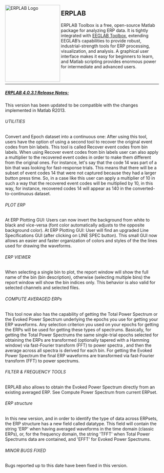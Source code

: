 <img src="https://github.com/lucklab/erplab/blob/master/images/logoerplab6.jpg" 
 height="252px" width="180px" 
 alt="ERPLAB Logo"
 align="left" />

## ERPLAB
ERPLAB Toolbox is a free, open-source Matlab package for analyzing ERP data.  It is tightly integrated with [EEGLAB Toolbox](http://sccn.ucsd.edu/eeglab/), extending EEGLAB’s capabilities to provide robust, industrial-strength tools for ERP processing, visualization, and analysis.  A graphical user interface makes it easy for beginners to learn, and Matlab scripting provides enormous power for intermediate and advanced users. 
<br/>
<br/>
<br/>


------
##### [ERPLAB 4.0.3.1 Release Notes:](http://erpinfo.org/erplab/erplab-documentation/manual/release-notes)
This version has been updated to be compatible with the changes implemented in Matlab R2013. 

###### UTILITIES
Convert and Epoch dataset into a continuous one: After using this tool, users have the option of using a second tool to recover the original event codes from bin labels. This tool is called Recover event codes from bin labels.
When using Recover event codes from bin labels user can also apply a multiplier to the recovered event codes in order to make them different from the original ones. For instance, let's say that the code 14 was part of a bin that was looking for fast-response trials. This means that there will be a subset of event codes 14 that were not captured because they had a larger button press time. So, in a case like this user can apply a multiplier of 10 in such a way that the recovered event codes will be multiplied by 10, in this way, for instance, recovered codes 14 will appear as 140 in the converted-to-continuous dataset.

###### PLOT ERP
At ERP Plotting GUI: Users can now invert the background from white to black and vice-versa (font color automatically adjusts to the opposite background color).
At ERP Plotting GUI: User will find an upgraded Line Specifications GUI (after clicking on LINE SPEC button). This small GUI now allows an easier and faster organization of colors and styles of the the lines used for drawing the waveforms.

###### ERP VIEWER
When selecting a single bin to plot, the report window will show the full name of the bin (bin description), otherwise (selecting multiple bins) the report window will show the bin indices only. This behavior is also valid for selected channels and selected files.

###### COMPUTE AVERAGED ERPs
This tool now also has the capability of getting the Total Power Spectrum or the Evoked Power Spectrum underlying the epochs you use for getting your ERP waveforms. Any selection criterion you used on your epochs for getting the ERPs will be used for getting these types of spectrums. Basically, for getting the Total Power Spectrums the same single-trial epochs selected for obtaining the ERPs are transformed (optionally tapered with a Hamming window) via fast-Fourier transform (FFT) to power spectra , and then the average across all spectra is derived for each bin. For getting the Evoked Power Spectrum the final ERP waveforms are transformed via fast-Fourier transform (FFT) to power spectrums.

###### FILTER & FREQUENCY TOOLS
ERPLAB also allows to obtain the Evoked Power Spectrum directly from an existing averaged ERP. See Compute Power Spectrum from current ERPset.

###### ERP structure
In this new version, and in order to identify the type of data across ERPsets, the ERP structure has a new field called datatype. This field will contain the string 'ERP' when having averaged waveforms in the time domain (classic ERPs), or, for the frequency domain, the string 'TFFT' when Total Power Spectrums data are contained, and 'EFFT' for Evoked Power Spectrums.

###### MINOR BUGS FIXED
Bugs reported up to this date have been fixed in this version.

